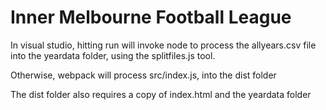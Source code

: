 # Inner Melbourne Football League

In visual studio, hitting run will invoke node to process the allyears.csv file into the yeardata folder, using the splitfiles.js tool.

Otherwise, webpack will process src/index.js, into the dist folder

The dist folder also requires a copy of index.html and the yeardata folder

